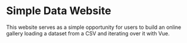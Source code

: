 # Simple Data Website

This website serves as a simple opportunity for users to build an online
gallery loading a dataset from a CSV and iterating over it with Vue.
